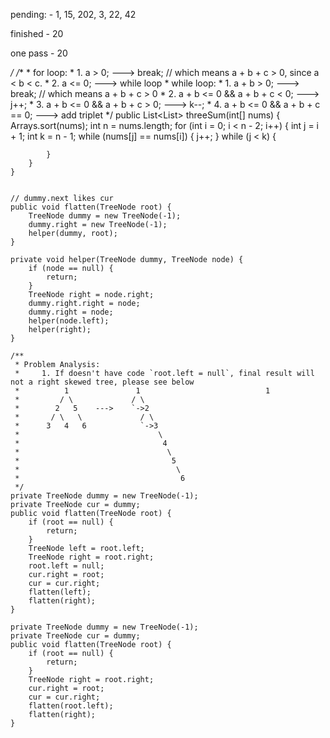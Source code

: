 pending:
    - 1, 15, 202, 3, 22, 42

finished
    - 20

one pass
    - 20



 */
    /**
     * for loop:
     *     1. a >  0; ---> break; // which means a + b + c > 0, since a < b < c.
     *     2. a <= 0; ---> while loop
     *     while loop:
     *         1. a + b >  0;                   ---> break; // which means a + b + c > 0
     *         2. a + b <= 0 && a + b + c <  0; ---> j++;
     *         3. a + b <= 0 && a + b + c >  0; ---> k--;
     *         4. a + b <= 0 && a + b + c == 0; ---> add triplet
     */
    public List<List<Integer>> threeSum(int[] nums) {
        Arrays.sort(nums);
        int n = nums.length;
        for (int i = 0; i < n - 2; i++) {
            int j = i + 1;
            int k = n - 1;
            while (nums[j] == nums[i]) {
              j++;
            }
            while (j < k) {

            } 
        }
    }


    // dummy.next likes cur
    public void flatten(TreeNode root) {
        TreeNode dummy = new TreeNode(-1);
        dummy.right = new TreeNode(-1);
        helper(dummy, root);
    }
    
    private void helper(TreeNode dummy, TreeNode node) {
        if (node == null) {
            return;
        }
        TreeNode right = node.right;
        dummy.right.right = node;
        dummy.right = node;
        helper(node.left);
        helper(right);
    }

    /**
     * Problem Analysis:
     *     1. If doesn't have code `root.left = null`, final result will not a right skewed tree, please see below
     *          1               1                            1
     *         / \             / \                           
     *        2   5    --->    `->2            
     *       / \   \             / \
     *      3   4   6            `->3
     *                               \
     *                                4
     *                                 \
     *                                  5
     *                                   \
     *                                    6
     */
    private TreeNode dummy = new TreeNode(-1);
    private TreeNode cur = dummy;
    public void flatten(TreeNode root) {
        if (root == null) {
            return;
        }
        TreeNode left = root.left;
        TreeNode right = root.right;
        root.left = null;
        cur.right = root;
        cur = cur.right;
        flatten(left);
        flatten(right);
    }

    private TreeNode dummy = new TreeNode(-1);
    private TreeNode cur = dummy;
    public void flatten(TreeNode root) {
        if (root == null) {
            return;
        }
        TreeNode right = root.right;
        cur.right = root;
        cur = cur.right;
        flatten(root.left);
        flatten(right);
    }
